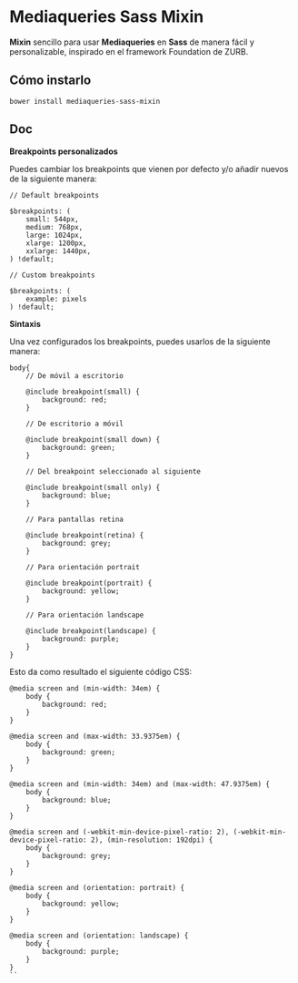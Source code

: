 # Mediaqueries Sass Mixin

**Mixin** sencillo para usar **Mediaqueries** en **Sass** de manera fácil y personalizable, inspirado en el framework Foundation de ZURB.

## Cómo instarlo

```
bower install mediaqueries-sass-mixin
```

## Doc

**Breakpoints personalizados**

Puedes cambiar los breakpoints que vienen por defecto y/o añadir nuevos de la siguiente manera:

```
// Default breakpoints

$breakpoints: (
    small: 544px,
    medium: 768px,
    large: 1024px,
    xlarge: 1200px,
    xxlarge: 1440px,
) !default;

// Custom breakpoints

$breakpoints: (
    example: pixels
) !default;
```

**Sintaxis**

Una vez configurados los breakpoints, puedes usarlos de la siguiente manera:

```
body{
    // De móvil a escritorio

    @include breakpoint(small) {
        background: red;
    }

    // De escritorio a móvil

    @include breakpoint(small down) {
        background: green;
    }

    // Del breakpoint seleccionado al siguiente

    @include breakpoint(small only) {
        background: blue;
    }

    // Para pantallas retina

    @include breakpoint(retina) {
        background: grey;
    }

    // Para orientación portrait

    @include breakpoint(portrait) {
        background: yellow;
    }

    // Para orientación landscape

    @include breakpoint(landscape) {
        background: purple;
    }
}
```

Esto da como resultado el siguiente código CSS:

```
@media screen and (min-width: 34em) {
    body {
        background: red;
    }
}

@media screen and (max-width: 33.9375em) {
    body {
        background: green;
    }
}

@media screen and (min-width: 34em) and (max-width: 47.9375em) {
    body {
        background: blue;
    }
}

@media screen and (-webkit-min-device-pixel-ratio: 2), (-webkit-min-device-pixel-ratio: 2), (min-resolution: 192dpi) {
    body {
        background: grey;
    }
}

@media screen and (orientation: portrait) {
    body {
        background: yellow;
    }
}

@media screen and (orientation: landscape) {
    body {
        background: purple;
    }
}
``
